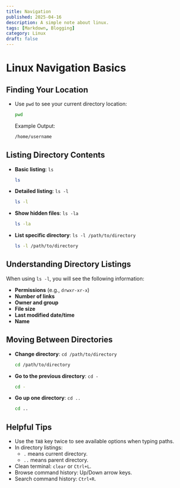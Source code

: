 ```yaml
---
title: Navigation
published: 2025-04-16
description: A simple note about linux.
tags: [Markdown, Blogging]
category: Linux
draft: false
---
```

# Linux Navigation Basics

## Finding Your Location

- Use `pwd` to see your current directory location:

  ```bash
  pwd
  ```

  Example Output:
  ```bash
  /home/username
  ```

## Listing Directory Contents

- **Basic listing**: `ls`

  ```bash
  ls
  ```

- **Detailed listing**: `ls -l`

  ```bash
  ls -l
  ```

- **Show hidden files**: `ls -la`

  ```bash
  ls -la
  ```

- **List specific directory**: `ls -l /path/to/directory`

  ```bash
  ls -l /path/to/directory
  ```

## Understanding Directory Listings

When using `ls -l`, you will see the following information:

- **Permissions** (e.g., `drwxr-xr-x`)
- **Number of links**
- **Owner and group**
- **File size**
- **Last modified date/time**
- **Name**

## Moving Between Directories

- **Change directory**: `cd /path/to/directory`

  ```bash
  cd /path/to/directory
  ```

- **Go to the previous directory**: `cd -`

  ```bash
  cd -
  ```

- **Go up one directory**: `cd ..`

  ```bash
  cd ..
  ```

## Helpful Tips

- Use the `TAB` key twice to see available options when typing paths.
- In directory listings:
  - `.` means current directory.
  - `..` means parent directory.
- Clean terminal: `clear` or `Ctrl+L`.
- Browse command history: Up/Down arrow keys.
- Search command history: `Ctrl+R`.
